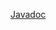 [Javadoc](https://javadoc.io/doc/org.nasdanika.core/diagram/latest/org.nasdanika.diagram/module-summary.html)